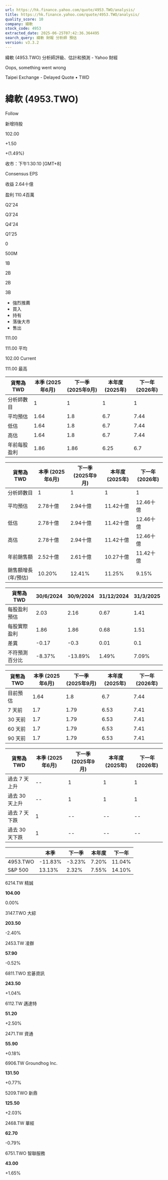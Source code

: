 ```yaml
---
url: https://hk.finance.yahoo.com/quote/4953.TWO/analysis/
title: https://hk.finance.yahoo.com/quote/4953.TWO/analysis/
quality_score: 10
company: 緯軟
stock_code: 4953
extracted_date: 2025-06-25T07:42:36.364495
search_query: 緯軟 財報 分析師 預估
version: v3.3.2
---
```


緯軟 (4953.TWO) 分析師評級、估計和預測 - Yahoo 財經


Oops, something went wrong

 

Taipei Exchange - Delayed Quote • TWD 

# 緯軟 (4953.TWO)

Follow

 

新增持股

102.00

+1.50

+(1.49%)

收市：下午1:30:10 [GMT+8]

Consensus EPS

收益 2.64十億

盈利 110.4百萬

Q2'24

Q3'24

Q4'24

Q1'25

0

500M

1B

2B

2B

3B

* 強烈推薦
* 買入
* 持有
* 落後大市
* 售出

111.00

111.00 平均

102.00 Current

111.00 最高

| 貨幣為TWD | 本季 (2025年6月) | 下一季 (2025年9月) | 本年度 (2025年) | 下一年 (2026年) |
| --- | --- | --- | --- | --- |
| 分析師數目 | 1 | 1 | 1 | 1 |
| 平均預估 | 1.64 | 1.8 | 6.7 | 7.44 |
| 低估 | 1.64 | 1.8 | 6.7 | 7.44 |
| 高估 | 1.64 | 1.8 | 6.7 | 7.44 |
| 年前每股盈利 | 1.86 | 1.86 | 6.25 | 6.7 |

| 貨幣為TWD | 本季 (2025年6月) | 下一季 (2025年9月) | 本年度 (2025年) | 下一年 (2026年) |
| --- | --- | --- | --- | --- |
| 分析師數目 | 1 | 1 | 1 | 1 |
| 平均預估 | 2.78十億 | 2.94十億 | 11.42十億 | 12.46十億 |
| 低估 | 2.78十億 | 2.94十億 | 11.42十億 | 12.46十億 |
| 高估 | 2.78十億 | 2.94十億 | 11.42十億 | 12.46十億 |
| 年前銷售額 | 2.52十億 | 2.61十億 | 10.27十億 | 11.42十億 |
| 銷售額增長 (年/預估) | 10.20% | 12.41% | 11.25% | 9.15% |

| 貨幣為TWD | 30/6/2024 | 30/9/2024 | 31/12/2024 | 31/3/2025 |
| --- | --- | --- | --- | --- |
| 每股盈利預估 | 2.03 | 2.16 | 0.67 | 1.41 |
| 每股實際盈利 | 1.86 | 1.86 | 0.68 | 1.51 |
| 差異 | -0.17 | -0.3 | 0.01 | 0.1 |
| 不符預測百分比 | -8.37% | -13.89% | 1.49% | 7.09% |

| 貨幣為TWD | 本季 (2025年6月) | 下一季 (2025年9月) | 本年度 (2025年) | 下一年 (2026年) |
| --- | --- | --- | --- | --- |
| 目前預估 | 1.64 | 1.8 | 6.7 | 7.44 |
| 7 天前 | 1.7 | 1.79 | 6.53 | 7.41 |
| 30 天前 | 1.7 | 1.79 | 6.53 | 7.41 |
| 60 天前 | 1.7 | 1.79 | 6.53 | 7.41 |
| 90 天前 | 1.7 | 1.79 | 6.53 | 7.41 |

| 貨幣為TWD | 本季 (2025年6月) | 下一季 (2025年9月) | 本年度 (2025年) | 下一年 (2026年) |
| --- | --- | --- | --- | --- |
| 過去 7 天上升 | -- | 1 | 1 | 1 |
| 過去 30 天上升 | -- | 1 | 1 | 1 |
| 過去 7 天下跌 | 1 | -- | -- | -- |
| 過去 30 天下跌 | 1 | -- | -- | -- |

|  | 本季 | 下一季 | 本年度 | 下一年 |
| --- | --- | --- | --- | --- |
| 4953.TWO | -11.83% | -3.23% | 7.20% | 11.04% |
| S&P 500 | 13.13% | 2.32% | 7.55% | 14.10% |

6214.TW  精誠

**104.00**

0.00%

3147.TWO  大綜

**203.50**

-2.40%

2453.TW  凌群

**57.90**

-0.52%

6811.TWO  宏碁資訊

**243.50**

+1.04%

6112.TW  邁達特

**51.20**

+2.50%

2471.TW  資通

**55.90**

+0.18%

6906.TW  Groundhog Inc.

**131.50**

+0.77%

5209.TWO  新鼎

**125.50**

+2.03%

2468.TW  華經

**62.70**

-0.79%

6751.TWO  智聯服務

**43.00**

+1.65%